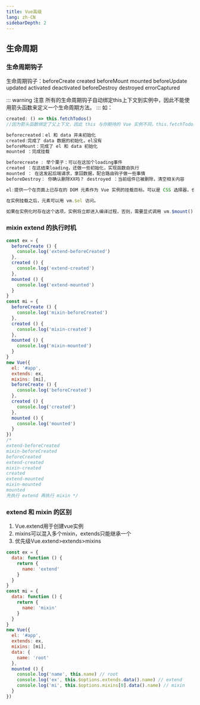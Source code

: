 ```yaml
---
title: Vue高级
lang: zh-CN
sidebarDepth: 2
---
```


## 生命周期

### 生命周期钩子

生命周期钩子：<span class="fg_t_i">beforeCreate  created  beforeMount  mounted  beforeUpdate  updated  activated  deactivated  beforeDestroy  destroyed  errorCaptured</span>

::: warning 注意
所有的生命周期钩子自动绑定this上下文到实例中，因此不能使用箭头函数来定义一个生命周期方法。
:::
如：

```js
created: () => this.fetchTodos()
//因为箭头函数绑定了父上下文，因此 this 与你期待的 Vue 实例不同，this.fetchTodos 的行为未定义。
```

```js
beforecreated：el 和 data 并未初始化 
created:完成了 data 数据的初始化，el没有
beforeMount：完成了 el 和 data 初始化 
mounted ：完成挂载
```

```js
beforecreate : 举个栗子：可以在这加个loading事件 
created ：在这结束loading，还做一些初始化，实现函数自执行 
mounted ： 在这发起后端请求，拿回数据，配合路由钩子做一些事情
beforeDestroy： 你确认删除XX吗？ destroyed ：当前组件已被删除，清空相关内容
```

```js
el:提供一个在页面上已存在的 DOM 元素作为 Vue 实例的挂载目标。可以是 CSS 选择器，也可以是一个 HTMLElement 实例。

在实例挂载之后，元素可以用 vm.$el 访问。

如果在实例化时存在这个选项，实例将立即进入编译过程，否则，需要显式调用 vm.$mount() 手动开启编译。
```

### mixin extend 的执行时机

```js
const ex = {
  beforeCreate () {
    console.log('extend-beforeCreated')
  },
  created () {
    console.log('extend-created')
  },
  mounted () {
    console.log('extend-mounted')
  }
}
const mi = {
  beforeCreate () {
    console.log('mixin-beforeCreated')
  },
  created () {
    console.log('mixin-created')
  },
  mounted () {
    console.log('mixin-mounted')
  }
}
new Vue({
  el: '#app',
  extends: ex,
  mixins: [mi],
  beforeCreate () {
    console.log('beforeCreated')
  },
  created () {
    console.log('created')
  },
  mounted () {
    console.log('mounted')
  }
})  
/*
extend-beforeCreated
mixin-beforeCreated
beforeCreated
extend-created
mixin-created
created
extend-mounted
mixin-mounted
mounted 
先执行 extend 再执行 mixin */
```

### extend 和 mixin 的区别

1. Vue.extend用于创建vue实例
2. mixins可以混入多个mixin，extends只能继承一个
3. 优先级Vue.extend>extends>mixins

```js
const ex = {
  data: function () {
    return {
      name: 'extend'
    }
  }
}
const mi = {
  data: function () {
    return {
      name: 'mixin'
    }
  }
}
new Vue({
  el: '#app',
  extends: ex,
  mixins: [mi],
  data: {
    name: 'root'
  },
  mounted () {
    console.log('name', this.name) // root
    console.log('ex', this.$options.extends.data().name) // extend
    console.log('mi', this.$options.mixins[0].data().name) // mixin
  }
})
```